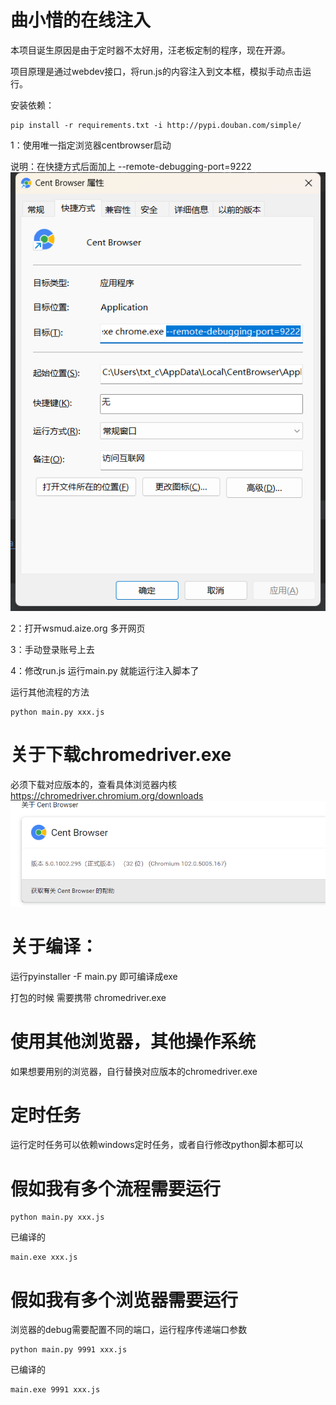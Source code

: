 # 曲小惜的在线注入

本项目诞生原因是由于定时器不太好用，汪老板定制的程序，现在开源。

项目原理是通过webdev接口，将run.js的内容注入到文本框，模拟手动点击运行。

安装依赖：
```shell
pip install -r requirements.txt -i http://pypi.douban.com/simple/
```

1：使用唯一指定浏览器centbrowser启动

 说明：在快捷方式后面加上 --remote-debugging-port=9222
 ![img.png](img/img.png)
 

2：打开wsmud.aize.org 多开网页

3：手动登录账号上去

4：修改run.js 运行main.py 就能运行注入脚本了

运行其他流程的方法
```shell
python main.py xxx.js
```

# 关于下载chromedriver.exe

必须下载对应版本的，查看具体浏览器内核
https://chromedriver.chromium.org/downloads
![img2.png](img/img2.png)
# 关于编译：
运行pyinstaller -F main.py 即可编译成exe  

打包的时候 需要携带 chromedriver.exe 

# 使用其他浏览器，其他操作系统

如果想要用别的浏览器，自行替换对应版本的chromedriver.exe

# 定时任务
运行定时任务可以依赖windows定时任务，或者自行修改python脚本都可以

# 假如我有多个流程需要运行
```shell
python main.py xxx.js
```
已编译的
```shell
main.exe xxx.js
```

# 假如我有多个浏览器需要运行
浏览器的debug需要配置不同的端口，运行程序传递端口参数
```shell
python main.py 9991 xxx.js
```
已编译的
```shell
main.exe 9991 xxx.js
```
